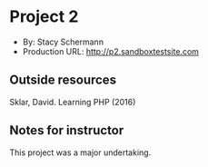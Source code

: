 # Project 2
+ By: Stacy Schermann
+ Production URL: <http://p2.sandboxtestsite.com>

## Outside resources
Sklar, David. Learning PHP (2016)


## Notes for instructor
This project was a major undertaking.